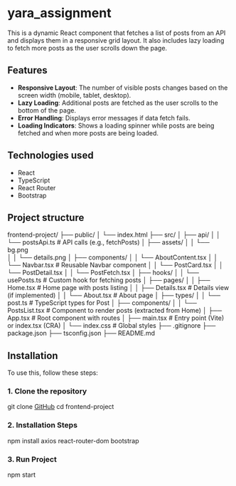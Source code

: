 # yara_assignment

This is a dynamic React component that fetches a list of posts from an API and displays them in a responsive grid layout. It also includes lazy loading to fetch more posts as the user scrolls down the page.

## Features

- **Responsive Layout**: The number of visible posts changes based on the screen width (mobile, tablet, desktop).
- **Lazy Loading**: Additional posts are fetched as the user scrolls to the bottom of the page.
- **Error Handling**: Displays error messages if data fetch fails.
- **Loading Indicators**: Shows a loading spinner while posts are being fetched and when more posts are being loaded.

## Technologies used

- React
- TypeScript
- React Router
- Bootstrap

## Project structure

frontend-project/
├── public/
│   └── index.html
├── src/
│   ├── api/
│   │   └── postsApi.ts            # API calls (e.g., fetchPosts)
│   ├── assets/
│   │   └── bg.png  
│   │   └── details.png 
│   ├── components/
│   │   └── AboutContent.tsx
│   │   └── Navbar.tsx            # Reusable Navbar component
│   │   └── PostCard.tsx
│   │   └── PostDetail.tsx
│   │   └── PostFetch.tsx
│   ├── hooks/
│   │   └── usePosts.ts            # Custom hook for fetching posts
│   ├── pages/
│   │   ├── Home.tsx               # Home page with posts listing
│   │   ├── Details.tsx            # Details view (if implemented)
│   │   └── About.tsx              # About page
│   ├── types/
│   │   └── post.ts                # TypeScript types for Post
│   ├── components/
│   │   └── PostsList.tsx          # Component to render posts (extracted from Home)
│   ├── App.tsx                    # Root component with routes
│   ├── main.tsx                   # Entry point (Vite) or index.tsx (CRA)
│   └── index.css                  # Global styles
├── .gitignore
├── package.json
├── tsconfig.json
├── README.md
  
## Installation

To use this, follow these steps:

### 1. Clone the repository

git clone [GitHub](https://github.com/isharanilangani/yara_assignment)
cd frontend-project

### 2. Installation Steps

npm install axios react-router-dom bootstrap

### 3. Run Project

npm start
